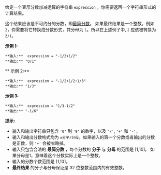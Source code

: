 给定一个表示分数加减运算的字符串 `expression` ，你需要返回一个字符串形式的计算结果。

这个结果应该是不可约分的分数，即[最简分数](https://baike.baidu.com/item/%E6%9C%80%E7%AE%80%E5%88%86%E6%95%B0)。
如果最终结果是一个整数，例如 `2`，你需要将它转换成分数形式，其分母为 `1`。所以在上述例子中, `2` 应该被转换为 `2/1`。



**示例  1:**

    
    
    **输入:**  expression = "-1/2+1/2"
    **输出:** "0/1"
    

**  示例 2:**

    
    
    **输入:**  expression = "-1/2+1/2+1/3"
    **输出:** "1/3"
    

**示例 3:**

    
    
    **输入:**  expression = "1/3-1/2"
    **输出:** "-1/6"
    



**提示:**

  * 输入和输出字符串只包含 `'0'` 到 `'9'` 的数字，以及 `'/'`, `'+'` 和 `'-'`。 
  * 输入和输出分数格式均为 `±分子/分母`。如果输入的第一个分数或者输出的分数是正数，则 `'+'` 会被省略掉。
  * 输入只包含合法的 **最简分数** ，每个分数的 **分子** 与 **分母** 的范围是  [1,10]。 如果分母是1，意味着这个分数实际上是一个整数。
  * 输入的分数个数范围是 [1,10]。
  * **最终结果** 的分子与分母保证是 32 位整数范围内的有效整数。


